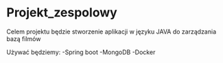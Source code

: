 # Projekt_zespolowy
<p>Celem projektu będzie stworzenie aplikacji w języku JAVA do zarządzania bazą filmów</p>
Używać będziemy:
  -Spring boot
  -MongoDB
  -Docker
